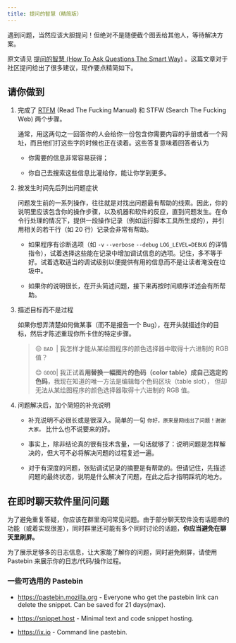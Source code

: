 ```yaml
---
title: 提问的智慧（精简版）
---
```



遇到问题，当然应该大胆提问！但绝对不是随便截个图丢给其他人，等待解决方案。

原文请见 [提问的智慧 (How To Ask Questions The Smart Way)](https://github.com/ryanhanwu/How-To-Ask-Questions-The-Smart-Way/blob/main/README-zh_CN.md) 。这篇文章对于社区提问给出了很多建议，现作要点精简如下。

## 请你做到

1. 完成了 [RTFM](/external/课程实用链接) (Read The Fucking Manual) 和 STFW (Search The Fucking Web) 两个步骤。
  
   通常，用这两句之一回答你的人会给你一份包含你需要内容的手册或者一个网址，而且他们打这些字的时候也正在读着。这些答复意味着回答者认为
  
   * 你需要的信息非常容易获得；

   * 你自己去搜索这些信息比灌给你，能让你学到更多。

2. 按发生时间先后列出问题症状

   问题发生前的一系列操作，往往就是对找出问题最有帮助的线索。因此，你的说明里应该包含你的操作步骤，以及机器和软件的反应，直到问题发生。在命令行处理的情况下，提供一段操作记录（例如运行脚本工具所生成的），并引用相关的若干行（如 20 行）记录会非常有帮助。

   * 如果程序有诊断选项（如 `-v` `--verbose` `--debug` `LOG_LEVEL=DEBUG` 的详情指令），试着选择这些能在记录中增加调试信息的选项。记住，多不等于好。试着选取适当的调试级别以便提供有用的信息而不是让读者淹没在垃圾中。

   * 如果你的说明很长，在开头简述问题，接下来再按时间顺序详述会有所帮助。

3. 描述目标而不是过程
  
   如果你想弄清楚如何做某事（而不是报告一个 Bug），在开头就描述你的目标，然后才陈述重现你所卡住的特定步骤。

   > 😒 `BAD `| 我怎样才能从某绘图程序的颜色选择器中取得十六进制的 RGB 值？
   > 
   > 😊 `GOOD`| 我正试着**用替换一幅图片的色码（color table）成自己选定的色码**，我现在知道的唯一方法是编辑每个色码区块（table slot）， 但却无法从某绘图程序的颜色选择器取得十六进制的 RGB 值。

4. 问题解决后，加个简短的补充说明

   * 补充说明不必很长或是很深入。简单的一句 `你好，原来是网线出了问题！谢谢大家。` 比什么也不说要来的好。

   * 事实上，除非结论真的很有技术含量，一句话就够了：说明问题是怎样解决的，但大可不必将解决问题的过程复述一遍。

   * 对于有深度的问题，张贴调试记录的摘要是有帮助的。但请记住，先描述问题的最终状态，说明是什么解决了问题，在此之后才指明踩坑的地方。

## 在即时聊天软件里问问题

为了避免重复答疑，你应该在群里询问常见问题。由于部分聊天软件没有话题串的功能（或着实现很差），同时群里还可能有多个同时讨论的话题，**你应当避免在聊天里刷屏。**

为了展示足够多的日志信息，让大家能了解你的问题，同时避免刷屏，请使用 Pastebin 来展示你的日志/代码/操作过程。

### 一些可选用的 Pastebin

* <https://pastebin.mozilla.org> - Everyone who get the pastebin link can delete the snippet. Can be saved for 21 days(max).

* <https://snippet.host> - Minimal text and code snippet hosting.

* <https://ix.io> - Command line pastebin.